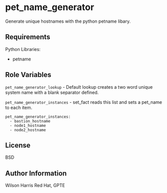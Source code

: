 # pet_name_generator

Generate unique hostnames with the python petname libary.

## Requirements
Python Libraries:
  - petname

## Role Variables

`pet_name_generator_lookup`  - Default lookup creates a two word unique system name with a blank separator defined.

`pet_name_generator_instances` - set_fact reads this list and sets a pet_name to each item.

```
pet_name_generator_instances:
  - bastion_hostname
  - node1_hostname
  - node2_hostname
```

License
-------

BSD

Author Information
------------------
Wilson Harris
Red Hat, GPTE
